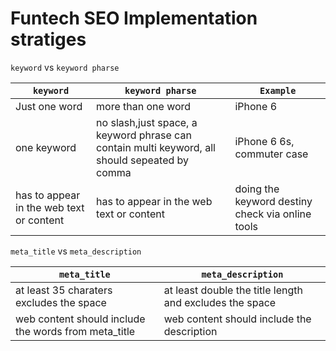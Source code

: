 
<h1>Funtech SEO Implementation stratiges</h1>

`keyword` vs `keyword pharse`

`keyword` | `keyword pharse`|`Example`|
-----------------|--------|--------|
Just one word|more than one word|iPhone 6|
one keyword|no slash,just space, a keyword phrase can contain multi keyword, all should sepeated by comma|iPhone 6 6s, commuter case|
has to appear in the web text or content|has to appear in the web text or content|doing the keyword destiny check via online tools|



`meta_title` vs `meta_description`

`meta_title` | `meta_description`|
-----------------|--------|
at least 35 charaters excludes the space|at least double the title length and excludes the space|
web content should include the words from meta_title|web content should include the description|
